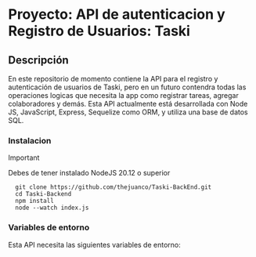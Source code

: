 # Proyecto: API de autenticacion y Registro de Usuarios: Taski


## Descripción

En este repositorio de momento contiene la API para el registro y autenticación de usuarios de Taski, pero en un futuro contendra todas las operaciones logicas que necesita la app como registrar tareas, agregar colaboradores y demás.
Esta API actualmente está desarrollada con Node JS, JavaScript, Express, Sequelize como ORM, y utiliza una base de datos SQL.

### Instalacion 
> [!IMPORTANT]
> Debes de tener instalado NodeJS 20.12 o superior

      git clone https://github.com/thejuanco/Taski-BackEnd.git
      cd Taski-Backend
      npm install
      node --watch index.js

### Variables de entorno
Esta API necesita las siguientes variables de entorno:

